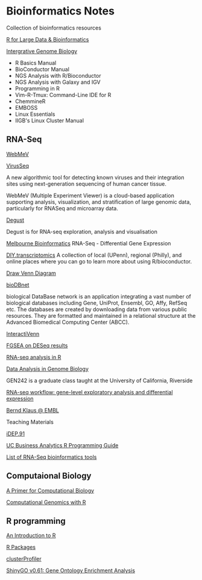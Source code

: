 # Bioinformatics Notes
Collection of bioinformatics resources 

[R for Large Data & Bioinformatics](http://faculty.washington.edu/kenrice/bigr/)

[Intergrative Genome Biology](http://manuals.bioinformatics.ucr.edu)

- R Basics Manual
- BioConductor Manual
- NGS Analysis with R/Bioconductor
- NGS Analysis with Galaxy and IGV
- Programming in R
- Vim-R-Tmux: Command-Line IDE for R
- ChemmineR 
- EMBOSS
- Linux Essentials
- IIGB's Linux Cluster Manual

## RNA-Seq

[WebMeV](http://mev.tm4.org/#/welcome)

[VirusSeq](https://odin.mdacc.tmc.edu/~xsu1/VirusSeq.html)

A new algorithmic tool for detecting known viruses
and their integration sites using next-generation
sequencing of human cancer tissue.

WebMeV (Multiple Experiment Viewer) is a cloud-based application supporting analysis, visualization, and stratification of large genomic data, particularly for RNASeq and microarray data.

[Degust](https://degust.erc.monash.edu)

Degust is for RNA-seq exploration, analysis and visualisation

[Melbourne Bioinformatics](https://melbournebioinformatics.github.io/MelBioInf_docs/tutorials/rna_seq_dge_basic/rna_seq_basic_tutorial/)
RNA-Seq - Differential Gene Expression

[DIY.transcriptomics](http://diytranscriptomics.com/help)
A collection of local (UPenn), regional (Philly), and online places where you can go to learn more about using R/bioconductor.

[Draw Venn Diagram](http://bioinformatics.psb.ugent.be/webtools/Venn/)

[bioDBnet](https://biodbnet-abcc.ncifcrf.gov)

biological DataBase network is an application integrating a vast number of biological databases including Gene, UniProt, Ensembl, GO, Affy, RefSeq etc. The databases are created by downloading data from various public resources. They are formatted and maintained in a relational structure at the Advanced Biomedical Computing Center (ABCC).

[InteractiVenn](http://www.interactivenn.net)

[FGSEA on DESeq results](https://stephenturner.github.io/deseq-to-fgsea/)

[RNA-seq analysis in R](https://bioinformatics-core-shared-training.github.io/RNAseq-R/rna-seq-gene-set-testing.nb.html)

[Data Analysis in Genome Biology](https://girke.bioinformatics.ucr.edu/GEN242/)

GEN242 is a graduate class taught at the University of California, Riverside

[RNA-seq workflow: gene-level exploratory analysis and differential expression](http://master.bioconductor.org/packages/release/workflows/vignettes/rnaseqGene/inst/doc/rnaseqGene.html#annotating-and-exporting-results)

[Bernd Klaus @ EMBL](https://www.huber.embl.de/users/klaus/teaching.html#differential_expression_analysis_of_rna-seq_data_with_deseq2)

Teaching Materials

[iDEP.91](http://bioinformatics.sdstate.edu/idep/)

[UC Business Analytics R Programming Guide](http://uc-r.github.io/introduction)

[List of RNA-Seq bioinformatics tools](https://en.m.wikipedia.org/wiki/List_of_RNA-Seq_bioinformatics_tools)


## Computaional Biology

[A Primer for Computational Biology](https://open.oregonstate.education/computationalbiology/)

[Computational Genomics with R](http://compgenomr.github.io/book/)

## R programming 
[An Introduction to R](https://cran.r-project.org/doc/manuals/r-release/R-intro.html)

[R Packages](https://r-pkgs.org)


[clusterProfiler](http://yulab-smu.top/clusterProfiler-book/index.html)

[ShinyGO v0.61: Gene Ontology Enrichment Analysis](http://bioinformatics.sdstate.edu/go/)












